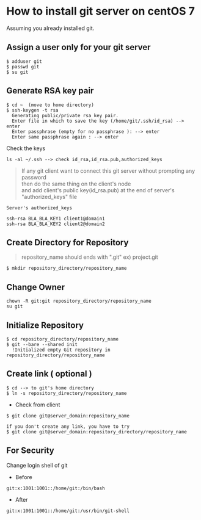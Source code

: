
# How to install git server on centOS 7

Assuming you already installed git.

## Assign a user only for your git server
```
$ adduser git
$ passwd git
$ su git
```

## Generate RSA key pair

```
$ cd ~  (move to home directory)
$ ssh-keygen -t rsa
  Generating public/private rsa key pair.
  Enter file in which to save the key (/home/git/.ssh/id_rsa) --> enter
  Enter passphrase (empty for no passphrase ): --> enter
  Enter same passphrase again : --> enter
```
Check the keys
```
ls -al ~/.ssh --> check id_rsa,id_rsa.pub,authorized_keys
```

> If any git client want to connect this git server without prompting any password<br>
>  then do the same thing on the client's node<br>
>  and add client's public key(id_rsa.pub) at the end of server's "authorized_keys" file

```
Server's authorized_keys

ssh-rsa BLA_BLA_KEY1 client1@domain1
ssh-rsa BLA_BLA_KEY2 client2@domain2
```

## Create Directory for Repository
> repository_name should ends with ".git"
> ex) project.git

```
$ mkdir repository_directory/repository_name
```

## Change Owner
```
chown -R git:git repository_directory/repository_name
su git
```

## Initialize Repository
```
$ cd repository_directory/repository_name
$ git --bare --shared init
  !Initialized empty Git repository in repository_directory/repository_name
```

## Create link ( optional )
```
$ cd --> to git's home directory
$ ln -s repository_directory/repository_name
```

 * Check from client
```
$ git clone git@server_domain:repository_name

if you don't create any link, you have to try
$ git clone git@server_domain:repository_directory/repository_name
```

## For Security
Change login shell of git

 * Before
```
git:x:1001:1001::/home/git:/bin/bash
```

 * After
```
git:x:1001:1001::/home/git:/usr/bin/git-shell
```
